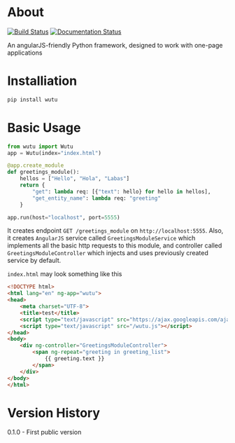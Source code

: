 About
=====
[![Build Status](https://travis-ci.org/zaibacu/wutu.svg?branch=master)](https://travis-ci.org/zaibacu/wutu)
[![Documentation Status](https://readthedocs.org/projects/wutu/badge/?version=latest)](http://wutu.readthedocs.org/en/latest/?badge=latest)

An angularJS-friendly Python framework, designed to work with one-page applications

Installiation
=============
```bash
pip install wutu
```

Basic Usage
===========
```Python
from wutu import Wutu
app = Wutu(index="index.html")

@app.create_module
def greetings_module():
    hellos = ["Hello", "Hola", "Labas"]
    return {
        "get": lambda req: [{"text": hello} for hello in hellos],
        "get_entity_name": lambda req: "greeting"
    }

app.run(host="localhost", port=5555)
```

It creates endpoint `GET /greetings_module` on `http://localhost:5555`. Also, it creates `AngularJS` service called `GreetingsModuleService` which implements all the basic http requests to this module, and
controller called `GreetingsModuleController` which injects and uses previously created service by default. 

`index.html` may look something like this

```html
<!DOCTYPE html>
<html lang="en" ng-app="wutu">
<head>
    <meta charset="UTF-8">
    <title>test</title>
    <script type="text/javascript" src="https://ajax.googleapis.com/ajax/libs/angularjs/1.4.4/angular.min.js"></script>
    <script type="text/javascript" src="/wutu.js"></script>
</head>
<body>
    <div ng-controller="GreetingsModuleController">
        <span ng-repeat="greeting in greeting_list">
            {{ greeting.text }}
        </span>
    </div>
</body>
</html>
```

Version History
===============
0.1.0 - First public version
